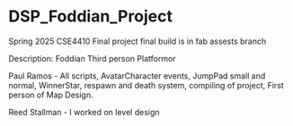 # DSP_Foddian_Project
Spring 2025 CSE4410 Final project
final build is in fab assests branch


Description: Foddian Third person Platformor

Paul Ramos - All scripts, AvatarCharacter events, JumpPad small and normal, WinnerStar, respawn and death system, compiling of project, First person of Map Design. 

Reed Stallman - I worked on level design
